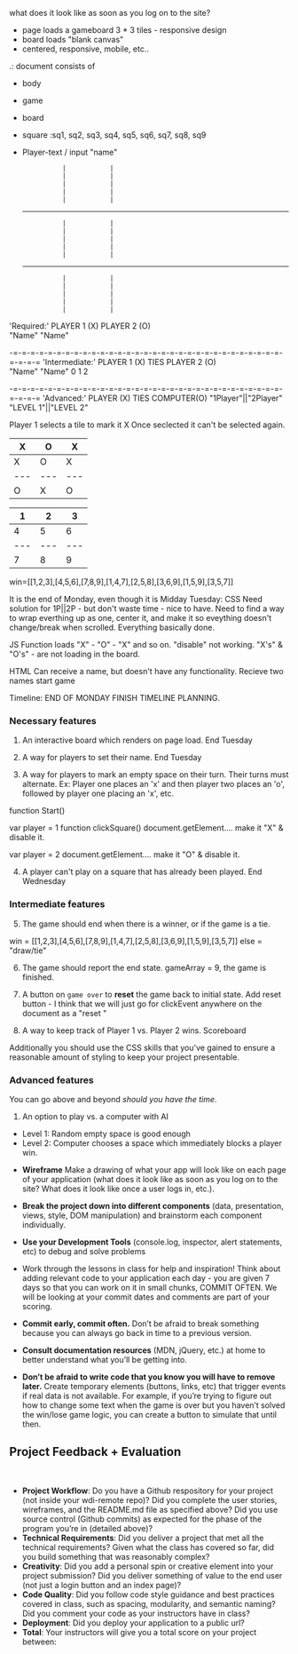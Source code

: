 
what does it look like as soon as you log on to the site?

+ page loads a gameboard 3 * 3 tiles - responsive design
+ board loads "blank canvas"
+ centered, responsive, mobile, etc..

.: document consists of 
- body 
- game
- board
- square
	:sq1, sq2, sq3, sq4, sq5, sq6, sq7, sq8, sq9
- Player-text / input "name"

				|			|			
				|			|			
				|			|			
				|			|			
				|			|			
	-------------------------------------
				|			|						
				|			|			
				|			|			
				|			|			
				|			|			
	-------------------------------------
				|			|			
				|			|			
				|			|			
				|			|			
				|			|			
'Required:'
	PLAYER 1 (X)		 	 PLAYER 2 (O)    
	  "Name"				    "Name"

-=-=-=-=-=-=-=-=-=-=-=-=-=-=-=-=-=-=-=-=-=-=-=-=-=-=-=-=-=-=-=-=-=-=-=
'Intermediate:'
	PLAYER 1 (X)	TIES 	 PLAYER 2 (O)    
	  "Name"				    "Name"
		0			 1			2


-=-=-=-=-=-=-=-=-=-=-=-=-=-=-=-=-=-=-=-=-=-=-=-=-=-=-=-=-=-=-=-=-=-=-=
'Advanced:'
	PLAYER (X)		TIES 	 COMPUTER(O)	"1Player"||"2Player" 
										    "LEVEL 1"||"LEVEL 2"


Player 1 selects a tile to mark it X
Once seclected it can't be selected again.

		
				
  X	| O	| X				
 ---|---|---		
  X	| O	| X			
 ---|---|---		
  O	| X	| O			
		

  1	| 2	| 3				
 ---|---|---		
  4	| 5	| 6			
 ---|---|---		
  7	| 8	| 9	

win=[[1,2,3],[4,5,6],[7,8,9],[1,4,7],[2,5,8],[3,6,9],[1,5,9],[3,5,7]]

It is the end of Monday, even though it is Midday Tuesday:
CSS
Need solution for 1P||2P - but don't waste time - nice to have.
Need to find a way to wrap everthing up as one, center it, and
make it so eveything doesn't change/break when scrolled.
Everything basically done.

JS
Function loads "X" - "O" - "X" and so on.
"disable" not working.
"X's" & "O's" - are not loading in the board.

HTML
Can receive a name, but doesn't have any functionality.
Recieve two names start game


Timeline:
END OF MONDAY FINISH TIMELINE PLANNING.

### Necessary features
1. An interactive board which renders on page load. 
End Tuesday

2. A way for players to set their name. 
End Tuesday

3. A way for players to mark an empty space on their turn. Their turns must alternate. Ex: Player one places an 'x' and then player two places an 'o', followed by player one placing an 'x', etc.


function Start()

var player = 1 
function clickSquare()
	document.getElement.... make it "X" & disable it.

var player = 2
	document.getElement.... make it "O" & disable it.


4. A player can't play on a square that has already been played.
End Wednesday



### Intermediate features

5. The game should end when there is a winner, or if the game is a tie.

win = [[1,2,3],[4,5,6],[7,8,9],[1,4,7],[2,5,8],[3,6,9],[1,5,9],[3,5,7]]
else = "draw/tie"

6. The game should report the end state.
gameArray = 9, the game is finished.

7. A button on `game over` to **reset** the game back to initial state.
Add reset button - I think that we will just go for clickEvent anywhere on the document as a "reset
"
8. A way to keep track of Player 1 vs. Player 2 wins.
Scoreboard


Additionally you should use the CSS skills that you've gained to ensure a reasonable amount of styling to keep your project presentable.

###  Advanced features

You can go above and beyond *should you have the time*.  

1. An option to play vs. a computer with AI
  - Level 1: Random empty space is good enough
  - Level 2: Computer chooses a space which immediately blocks a player win.

  * **Wireframe** Make a drawing of what your app will look like on each page of your application (what does it look like as soon as you log on to the site? What does it look like once a user logs in, etc.).

* **Break the project down into different components** (data, presentation, views, style, DOM manipulation) and brainstorm each component individually. 

* **Use your Development Tools** (console.log, inspector, alert statements, etc) to debug and solve problems

* Work through the lessons in class for help and inspiration! Think about adding relevant code to your application each day - you are given 7 days so that you can work on it in small chunks, COMMIT OFTEN. We will be looking at your commit dates and comments are part of your scoring.

* **Commit early, commit often.** Don’t be afraid to break something because you can always go back in time to a previous version.

* **Consult documentation resources** (MDN, jQuery, etc.) at home to better understand what you’ll be getting into.

* **Don’t be afraid to write code that you know you will have to remove later.** Create temporary elements (buttons, links, etc) that trigger events if real data is not available. For example, if you’re trying to figure out how to change some text when the game is over but you haven’t solved the win/lose game logic, you can create a button to simulate that until then.

## Project Feedback + Evaluation
​
* __Project Workflow__: Do you have a Github respository for your project (not inside your wdi-remote repo)? Did you complete the user stories, wireframes, and the README.md file as specified above? Did you use source control (Github commits) as expected for the phase of the program you’re in (detailed above)?
​
* __Technical Requirements__: Did you deliver a project that met all the technical requirements? Given what the class has covered so far, did you build something that was reasonably complex?
​
* __Creativity__: Did you add a personal spin or creative element into your project submission? Did you deliver something of value to the end user (not just a login button and an index page)?
​
* __Code Quality__: Did you follow code style guidance and best practices covered in class, such as spacing, modularity, and semantic naming? Did you comment your code as your instructors have in class?
​
* __Deployment__: Did you deploy your application to a public url?
​
* __Total__: Your instructors will give you a total score on your project between:

